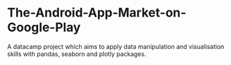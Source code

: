 # The-Android-App-Market-on-Google-Play
A datacamp project which aims to apply data manipulation and visualisation skills with pandas, seaborn and plotly packages.
